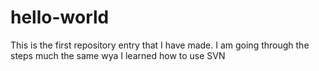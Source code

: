 # hello-world
This is the first repository entry that I have made. 
I am going through the steps much the same wya I learned how to use SVN
